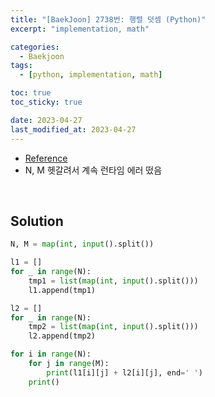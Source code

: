 ```yaml
---
title: "[BaekJoon] 2738번: 행렬 덧셈 (Python)"
excerpt: "implementation, math"

categories:
  - Baekjoon
tags:
  - [python, implementation, math]

toc: true
toc_sticky: true

date: 2023-04-27
last_modified_at: 2023-04-27
---
```


- [Reference](https://www.acmicpc.net/problem/2738)
- N, M 헷갈려서 계속 런타임 에러 떴음

<br>

## Solution

```python
N, M = map(int, input().split())

l1 = []
for _ in range(N):
    tmp1 = list(map(int, input().split()))
    l1.append(tmp1)

l2 = []
for _ in range(N):
    tmp2 = list(map(int, input().split()))
    l2.append(tmp2)

for i in range(N):
    for j in range(M):
        print(l1[i][j] + l2[i][j], end=' ')
    print()
```